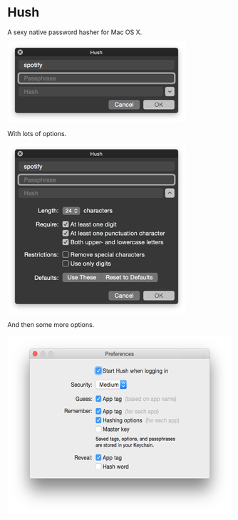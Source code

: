 # Hush

A sexy native password hasher for Mac OS X.

<img alt="Screen shot of Hush" src=ScreenShots/Hush.png width=400 height=180>

With lots of options.

<img alt="Screen shot of Hush's options" src=ScreenShots/Options.png width=400 height=381>

And then some more options.

<img alt="Screen shot of Hush's preferences" src=ScreenShots/Preferences.png width=570 height=403>
